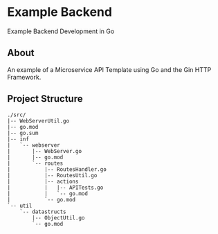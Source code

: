 # Example Backend

Example Backend Development in Go

## About

An example of a Microservice API Template using Go and the Gin HTTP Framework.

## Project Structure

```
./src/
|-- WebServerUtil.go
|-- go.mod
|-- go.sum
|-- inf
|   `-- webserver
|       |-- WebServer.go
|       |-- go.mod
|       `-- routes
|           |-- RoutesHandler.go
|           |-- RoutesUtil.go
|           |-- actions
|           |   |-- APITests.go
|           |   `-- go.mod
|           `-- go.mod
`-- util
    `-- datastructs
        |-- ObjectUtil.go
        `-- go.mod
```
